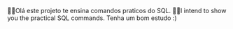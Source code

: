 👨‍💻Olá este projeto te ensina comandos praticos do SQL.
👩‍💻I intend to show you the practical SQL commands.
Tenha um bom estudo :)